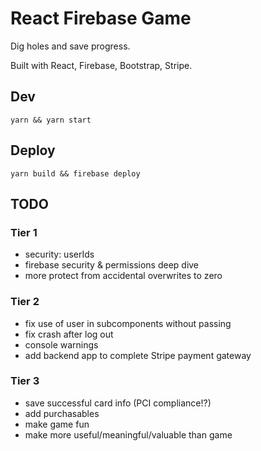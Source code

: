 # React Firebase Game

Dig holes and save progress.

Built with React, Firebase, Bootstrap, Stripe.

## Dev

```
yarn && yarn start
```

## Deploy

```
yarn build && firebase deploy
```

## TODO

### Tier 1

- security: userIds
- firebase security & permissions deep dive
- more protect from accidental overwrites to zero

### Tier 2

- fix use of user in subcomponents without passing
- fix crash after log out
- console warnings
- add backend app to complete Stripe payment gateway

### Tier 3

- save successful card info (PCI compliance!?)
- add purchasables
- make game fun
- make more useful/meaningful/valuable than game
